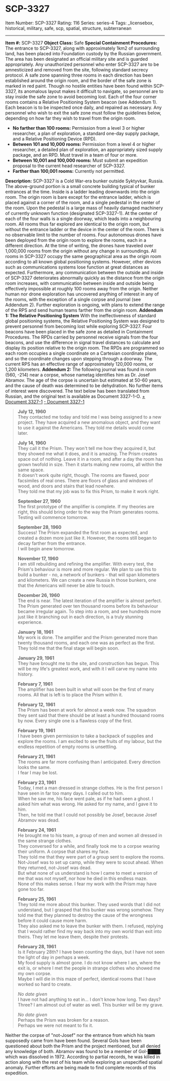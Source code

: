 # SCP-3327
Item Number: SCP-3327
Rating: 116
Series: series-4
Tags: _licensebox, historical, military, safe, scp, spatial, structure, subterranean

---

**Item #:** SCP-3327
**Object Class:** Safe
**Special Containment Procedures:** The entrance to SCP-3327, along with approximately 1km2 of surrounding land, has been placed into Foundation custody by the Russian government. The area has been designated an official military site and is guarded appropriately. Any unauthorized personnel who enter SCP-3327 are to be amnesticized and removed from the site, following standard secrecy protocol.
A safe zone spanning three rooms in each direction has been established around the origin room, and the border of the safe zone is marked in red paint. Though no hostile entities have been found within SCP-3327, its anomalous layout makes it difficult to navigate, so personnel are to stay inside the safe zone to avoid becoming lost. Each of the four corner rooms contains a Relative Positioning System beacon (see Addendum 1). Each beacon is to be inspected once daily, and repaired as necessary.
Any personnel who wish to exit the safe zone must follow the guidelines below, depending on how far they wish to travel from the origin room.
  * **No farther than 100 rooms:** Permission from a level 3 or higher researcher, a plan of exploration, a standard one-day supply package, and a Relative Positioning Device (RPD).
  * **Between 101 and 10,000 rooms:** Permission from a level 4 or higher researcher, a detailed plan of exploration, an appropriately sized supply package, and an RPD. Must travel in a team of four or more.
  * **Between 10,001 and 100,000 rooms:** Must submit an expedition proposal to the current head researcher of SCP-3327.
  * **Farther than 100,001 rooms:** Currently not permitted.

**Description:** SCP-3327 is a Cold War-era bunker outside Syktyvkar, Russia. The above-ground portion is a small concrete building typical of bunker entrances at the time. Inside is a ladder leading downwards into the origin room.
The origin room is bare except for the entrance ladder, which is placed against a corner of the room, and a single pedestal in the center of the room. Upon the pedestal is a large mass of heavily damaged machinery of currently unknown function (designated SCP-3327-1).
At the center of each of the four walls is a single doorway, which leads into a neighbouring room. All rooms thus far explored are identical to the origin room, but without the entrance ladder or the device in the center of the room. There is no observable limit to the number of rooms. Four autonomous drones have been deployed from the origin room to explore the rooms, each in a different direction. At the time of writing, the drones have traveled over 1,000,000 rooms from the origin without any change in surroundings.
All rooms in SCP-3327 occupy the same geographical area as the origin room according to all known global positioning systems. However, other devices such as communications systems lose function at great distances as expected. Furthermore, any communication between the outside and inside of SCP-3327 deteriorates abnormally quickly as the distance from the origin room increases, with communication between inside and outside being effectively impossible at roughly 100 rooms away from the origin.
Neither human nor drone exploration has uncovered anything of interest in any of the rooms, with the exception of a single corpse and journal (see Addendum 2). Further exploration is ongoing, with plans to extend the range of the RPS and send human teams farther from the origin room.
**Addendum 1: The Relative Positioning System**
With the ineffectiveness of standard global positioning systems, the Relative Positioning System was designed to prevent personnel from becoming lost while exploring SCP-3327. Four beacons have been placed in the safe zone as detailed in Containment Procedures. The RPDs carried by personnel receive signals from the four beacons, and use the difference in signal travel distances to calculate and display its position relative to the origin room. The RPDs are programmed so each room occupies a single coordinate on a Cartesian coordinate plane, and so the coordinate changes upon stepping through a doorway. The current RPS has an effective range of approximately 120,000 rooms, or 1,200 kilometers.
**Addendum 2:** The following journal was found in room (560, -214) near a corpse, whose nametag identifies him as Dr. Josef Abramov. The age of the corpse is uncertain but estimated at 50-60 years, and the cause of death was determined to be dehydration. No further items of interest were discovered. The text below has been translated from Russian, and the original text is available as Document 3327-1-O.
[\+ Document 3327-1](javascript:;)
[\- Document 3327-1](javascript:;)
> **July 12, 1960**  
>  They contacted me today and told me I was being assigned to a new project. They have acquired a new anomalous object, and they want to use it against the Americans. They told me details would come later.  
>    
>  **July 14, 1960**  
>  They call it the Prism. They won't tell me how they acquired it, but they showed me what it does, and it is amazing. The Prism creates space out of nothing. Leave it in a room, and after a day the room has grown twofold in size. Then it starts making new rooms, all within the same space.  
>  It doesn't work quite right, though. The rooms are flawed, poor facsimiles of real ones. There are floors of glass and windows of wood, and doors and stairs that lead nowhere.  
>  They told me that my job was to fix this Prism, to make it work right.  
>    
>  **September 27, 1960**  
>  The first prototype of the amplifier is complete. If my theories are right, this should bring order to the way the Prism generates rooms. Testing will commence tomorrow.  
>    
>  **September 28, 1960**  
>  Success! The Prism expanded the first room as expected, and created a dozen more just like it. However, the rooms still began to decay farther from the entrance.  
>  I will begin anew tomorrow.  
>    
>  **November 17, 1960**  
>  I am still rebuilding and refining the amplifier. With every test, the Prism's behaviour is more and more regular. We plan to use this to build a bunker - no, a network of bunkers - that will span kilometers and kilometers. We can create a new Russia in those bunkers, one that the Americans will never be able to touch.  
>    
>  **December 26, 1960**  
>  The end is near. The latest iteration of the amplifier is almost perfect. The Prism generated over ten thousand rooms before its behaviour became irregular again. To step into a room, and see hundreds more just like it branching out in each direction, is a truly stunning experience.  
>    
>  **January 18, 1961**  
>  My work is done. The amplifier and the Prism generated more than twenty thousand rooms, and each one was as perfect as the first. They told me that the final stage will begin soon.  
>    
>  **January 29, 1961**  
>  They have brought me to the site, and construction has begun. This will be my life's greatest work, and with it I will carve my name into history.  
>    
>  **February 7, 1961**  
>  The amplifier has been built in what will soon be the first of many rooms. All that is left is to place the Prism within it.  
>    
>  **February 12, 1961**  
>  The Prism has been at work for almost a week now. The squadron they sent said that there should be at least a hundred thousand rooms by now. Every single one is a flawless copy of the first.  
>    
>  **February 19, 1961**  
>  I have been given permission to take a backpack of supplies and explore the rooms. I am excited to see the fruits of my labour, but the endless repetition of empty rooms is unsettling.  
>    
>  **February 21, 1961**  
>  The rooms are far more confusing than I anticipated. Every direction looks the same.  
>  I fear I may be lost.  
>    
>  **February 23, 1961**  
>  Today, I met a man dressed in strange clothes. He is the first person I have seen in far too many days. I called out to him.  
>  When he saw me, his face went pale, as if he had seen a ghost. I asked him what was wrong. He asked for my name, and I gave it to him.  
>  Then, he told me that I could not possibly be Josef, because Josef Abramov was dead.  
>    
>  **February 24, 1961**  
>  He brought me to his team, a group of men and women all dressed in the same strange clothes.  
>  They conversed for a while, and finally took me to a corpse wearing their uniform. A corpse that shares my face.  
>  They told me that they were part of a group sent to explore the rooms. Not-Josef was to set up camp, while they were to scout ahead. When they returned, not-Josef was dead.  
>  But what none of us understand is how I came to meet a version of me that was not myself, nor how he died in this endless maze.  
>  None of this makes sense. I fear my work with the Prism may have gone too far.  
>    
>  **February 25, 1961**  
>  They told me more about this bunker. They used words that I did not understand, but I grasped that this bunker was wrong somehow. They told me that they planned to destroy the cause of the wrongness before it could cause more harm.  
>  They also asked me to leave the bunker with them. I refused, replying that I would rather find my way back into my own world than exit into theirs. They let me leave them, despite their protests.  
>    
>  **February 28, 1961**  
>  Is it February 28th? I have been counting the days, but I have not seen the light of day in perhaps a week.  
>  My food supply is almost gone. I do not know where I am, where the exit is, or where I met the people in strange clothes who showed me my own corpse.  
>  Maybe I will die in this maze of perfect, identical rooms that I have worked so hard to create.  
>    
>  _No date given_  
>  I have not had anything to eat in… I don't know how long. Two days? Three? I am almost out of water as well. This bunker will be my grave.  
>    
>  _No date given_  
>  Perhaps the Prism was broken for a reason.  
>  Perhaps we were not meant to fix it.
  
Neither the corpse of "not-Josef" nor the entrance from which his team supposedly came from have been found. Several GoIs have been questioned about both the Prism and the project mentioned, but all denied any knowledge of both. Abramov was found to be a member of GoI-████, which was dissolved in 1972. According to partial records, he was killed in action along with the rest of his team while exploring an unspecified spatial anomaly. Further efforts are being made to find complete records of this expedition. 